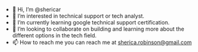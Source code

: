 - 👋 Hi, I’m @shericar
- 👀 I’m interested in technical support or tech analyst.
- 🌱 I’m currently learning google technical support certification.
- 💞️ I’m looking to collaborate on building and learning more about the different options in the tech field.
- 📫 How to reach me you can reach me at sherica.robinson@gmail.com

<!---
shericar/shericar is a ✨ special ✨ repository because its `README.md` (this file) appears on your GitHub profile.
You can click the Preview link to take a look at your changes.
--->
